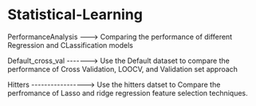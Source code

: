 # Statistical-Learning
PerformanceAnalysis ---> Comparing the performance of different Regression and CLassification models


Default_cross_val -------> Use the Default dataset to compare the performance of Cross Validation, LOOCV, and Validation set approach

Hitters -----------------> Use the hitters datset to Compare the perfromance of Lasso and ridge regression feature selection techniques.
 
